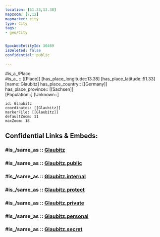 ```yaml
---
location: [51.33,13.38] 
mapzoom: [7,12] 
mapmarker: city 
type: City
tags:
- geo/City


SpocWebEntityId: 30469
isDeleted: false
confidential: public

---
```

#is_a_/Place  
#is_a_ :: [[Place]] 
[has_place_longitude::13.38] 
[has_place_latitude::51.33] 
[name::Glaubitz] 
has_place_country:: [[Germany]]  
has_place_province:: [[Sachsen]]  
[Population::] 
[Unknown::] 


```leaflet
id: Glaubitz
coordinates: [[Glaubitz]] 
markerFile: [[Glaubitz]] 
defaultZoom: 11 
maxZoom: 18
```


## Confidential Links & Embeds: 

### #is_/same_as :: [Glaubitz](/_Standards/Earth/Continent/Europe/Europe~Central/Germany/Germany~East/Sachsen/counties~Sachsen/Meißen/cities~Meißen/Nünchritz/City/Glaubitz.md) 

### #is_/same_as :: [Glaubitz.public](/_public/Earth/Continent/Europe/Europe~Central/Germany/Germany~East/Sachsen/counties~Sachsen/Meißen/cities~Meißen/Nünchritz/City/Glaubitz.public.md) 

### #is_/same_as :: [Glaubitz.internal](/_internal/Earth/Continent/Europe/Europe~Central/Germany/Germany~East/Sachsen/counties~Sachsen/Meißen/cities~Meißen/Nünchritz/City/Glaubitz.internal.md) 

### #is_/same_as :: [Glaubitz.protect](/_protect/Earth/Continent/Europe/Europe~Central/Germany/Germany~East/Sachsen/counties~Sachsen/Meißen/cities~Meißen/Nünchritz/City/Glaubitz.protect.md) 

### #is_/same_as :: [Glaubitz.private](/_private/Earth/Continent/Europe/Europe~Central/Germany/Germany~East/Sachsen/counties~Sachsen/Meißen/cities~Meißen/Nünchritz/City/Glaubitz.private.md) 

### #is_/same_as :: [Glaubitz.personal](/_personal/Earth/Continent/Europe/Europe~Central/Germany/Germany~East/Sachsen/counties~Sachsen/Meißen/cities~Meißen/Nünchritz/City/Glaubitz.personal.md) 

### #is_/same_as :: [Glaubitz.secret](/_secret/Earth/Continent/Europe/Europe~Central/Germany/Germany~East/Sachsen/counties~Sachsen/Meißen/cities~Meißen/Nünchritz/City/Glaubitz.secret.md)

